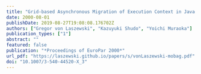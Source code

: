 ```yaml
---
title: "Grid-based Asynchronous Migration of Execution Context in Java Virtual Machines"
date: 2000-08-01
publishDate: 2019-08-27T19:08:08.176702Z
authors: ["Gregor von Laszewski", "Kazuyuki Shudo", "Yoichi Muraoka"]
publication_types: ["1"]
abstract: ""
featured: false
publication: "*Proceedings of EuroPar 2000*"
url_pdf: "https://laszewski.github.io/papers/s/vonLaszewski-mobag.pdf"
doi: "10.1007/3-540-44520-X_3"
---
```



